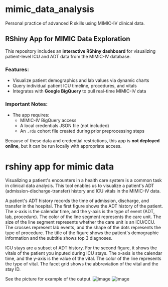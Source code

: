 
# mimic_data_analysis
Personal practice of advanced R skills using MIMIC-IV clinical data.

## RShiny App for MIMIC Data Exploration
This repository includes an **interactive RShiny dashboard** for visualizing patient-level ICU and ADT data from the MIMIC-IV database.

### Features:
- Visualize patient demographics and lab values via dynamic charts
- Query individual patient ICU timeline, procedures, and vitals
- Integrates with **Google BigQuery** to pull real-time MIMIC-IV data

### Important Notes:
- The app requires:
  - MIMIC-IV BigQuery access
  - A local credentials JSON file (not included)
  - An `.rds` cohort file created during prior preprocessing steps

Because of these data and credential restrictions, this app is **not deployed online**, but it can be run locally with appropriate access.  

# rshiny app for mimic data
Visualizing a patient's encounters in a health care system is a common task in clinical data analysis. This tool enables us to visualize a patient's ADT (admission-discharge-transfer) history and ICU vitals in the MIMIC-IV data.

A patient's ADT history records the time of admission, discharge, and transfer in the hospital. The first figure shows the ADT history of the patient. The x-axis is the calendar time, and the y-axis is the type of event (ADT, lab, procedure). The color of the line segment represents the care unit. The size of the line segment represents whether the care unit is an ICU/CCU. The crosses represent lab events, and the shape of the dots represents the type of procedure. The title of the figure shows the patient's demographic information and the subtitle shows top 3 diagnoses.

ICU stays are a subset of ADT history. For the second figure, it shows the vitals of the patient you inputed during ICU stays. The x-axis is the calendar time, and the y-axis is the value of the vital. The color of the line represents the type of vital. The facet grid shows the abbreviation of the vital and the stay ID.

See the picture for example of the output.
![image](https://github.com/user-attachments/assets/cfac51dd-8360-458a-85c7-6688d422acb6)
![image](https://github.com/user-attachments/assets/6c56912b-f7e1-41de-99e7-07e34061c5d6)
